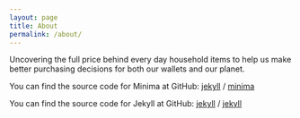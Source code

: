 ```yaml
---
layout: page
title: About
permalink: /about/
---
```


Uncovering the full price behind every day household items to help us make better purchasing decisions for both our wallets and our planet.

You can find the source code for Minima at GitHub:
[jekyll][jekyll-organization] /
[minima](https://github.com/jekyll/minima)

You can find the source code for Jekyll at GitHub:
[jekyll][jekyll-organization] /
[jekyll](https://github.com/jekyll/jekyll)


[jekyll-organization]: https://github.com/jekyll
